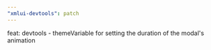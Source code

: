```yaml
---
"xmlui-devtools": patch
---
```


feat: devtools - themeVariable for setting the duration of the modal's animation
